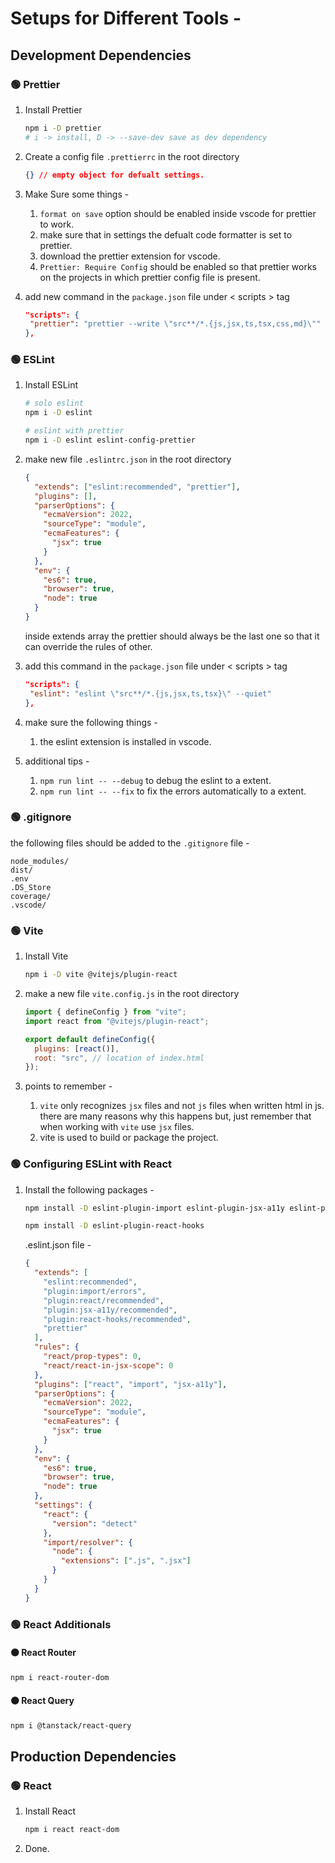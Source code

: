 # Setups for Different Tools -

## Development Dependencies

### 🟢 Prettier

1. Install Prettier

   ```bash
   npm i -D prettier
   # i -> install, D -> --save-dev save as dev dependency
   ```

2. Create a config file `.prettierrc` in the root directory

   ```json
   {} // empty object for defualt settings.
   ```

3. Make Sure some things -

   1. `format on save` option should be enabled inside vscode for prettier to work.
   2. make sure that in settings the defualt code formatter is set to prettier.
   3. download the prettier extension for vscode.
   4. `Prettier: Require Config` should be enabled so that prettier works on the projects in which prettier config file is present.

4. add new command in the `package.json` file under < scripts > tag

   ```json
   "scripts": {
    "prettier": "prettier --write \"src**/*.{js,jsx,ts,tsx,css,md}\""
   },
   ```

### 🟢 ESLint

1. Install ESLint

   ```bash
   # solo eslint
   npm i -D eslint

   # eslint with prettier
   npm i -D eslint eslint-config-prettier
   ```

2. make new file `.eslintrc.json` in the root directory

   ```json
   {
     "extends": ["eslint:recommended", "prettier"],
     "plugins": [],
     "parserOptions": {
       "ecmaVersion": 2022,
       "sourceType": "module",
       "ecmaFeatures": {
         "jsx": true
       }
     },
     "env": {
       "es6": true,
       "browser": true,
       "node": true
     }
   }
   ```

   inside extends array the prettier should always be the last one so that it can override the rules of other.

3. add this command in the `package.json` file under < scripts > tag

   ```json
   "scripts": {
    "eslint": "eslint \"src**/*.{js,jsx,ts,tsx}\" --quiet"
   },
   ```

4. make sure the following things -

   1. the eslint extension is installed in vscode.

5. additional tips -
   1. `npm run lint -- --debug` to debug the eslint to a extent.
   2. `npm run lint -- --fix` to fix the errors automatically to a extent.

### 🟢 .gitignore

the following files should be added to the `.gitignore` file -

```gitignore
node_modules/
dist/
.env
.DS_Store
coverage/
.vscode/
```

### 🟢 Vite

1. Install Vite

   ```bash
   npm i -D vite @vitejs/plugin-react
   ```

2. make a new file `vite.config.js` in the root directory

   ```js
   import { defineConfig } from "vite";
   import react from "@vitejs/plugin-react";

   export default defineConfig({
     plugins: [react()],
     root: "src", // location of index.html
   });
   ```

3. points to remember -
   1. `vite` only recognizes `jsx` files and not `js` files when written html in js. there are many reasons why this happens but, just remember that when working with `vite` use `jsx` files.
   2. vite is used to build or package the project.

### 🟢 Configuring ESLint with React

1. Install the following packages -

   ```bash
   npm install -D eslint-plugin-import eslint-plugin-jsx-a11y eslint-plugin-react
   ```

   ```bash
   npm install -D eslint-plugin-react-hooks
   ```

   .eslint.json file -

   ```json
   {
     "extends": [
       "eslint:recommended",
       "plugin:import/errors",
       "plugin:react/recommended",
       "plugin:jsx-a11y/recommended",
       "plugin:react-hooks/recommended",
       "prettier"
     ],
     "rules": {
       "react/prop-types": 0,
       "react/react-in-jsx-scope": 0
     },
     "plugins": ["react", "import", "jsx-a11y"],
     "parserOptions": {
       "ecmaVersion": 2022,
       "sourceType": "module",
       "ecmaFeatures": {
         "jsx": true
       }
     },
     "env": {
       "es6": true,
       "browser": true,
       "node": true
     },
     "settings": {
       "react": {
         "version": "detect"
       },
       "import/resolver": {
         "node": {
           "extensions": [".js", ".jsx"]
         }
       }
     }
   }
   ```

### 🟢 React Additionals

#### 🟠 React Router

```bash
npm i react-router-dom
```

#### 🟠 React Query

```bash
npm i @tanstack/react-query
```

## Production Dependencies

### 🟢 React

1. Install React

   ```bash
   npm i react react-dom
   ```

2. Done.
